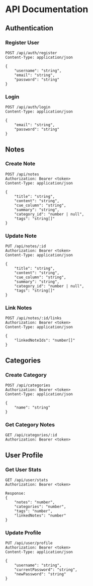 # API Documentation

## Authentication

### Register User
```http
POST /api/auth/register
Content-Type: application/json

{
    "username": "string",
    "email": "string",
    "password": "string"
}
```

### Login
```http
POST /api/auth/login
Content-Type: application/json

{
    "email": "string",
    "password": "string"
}
```

## Notes

### Create Note
```http
POST /api/notes
Authorization: Bearer <token>
Content-Type: application/json

{
    "title": "string",
    "content": "string",
    "cue_column": "string",
    "summary": "string",
    "category_id": "number | null",
    "tags": "string[]"
}
```

### Update Note
```http
PUT /api/notes/:id
Authorization: Bearer <token>
Content-Type: application/json

{
    "title": "string",
    "content": "string",
    "cue_column": "string",
    "summary": "string",
    "category_id": "number | null",
    "tags": "string[]"
}
```

### Link Notes
```http
POST /api/notes/:id/links
Authorization: Bearer <token>
Content-Type: application/json

{
    "linkedNoteIds": "number[]"
}
```

## Categories

### Create Category
```http
POST /api/categories
Authorization: Bearer <token>
Content-Type: application/json

{
    "name": "string"
}
```

### Get Category Notes
```http
GET /api/categories/:id
Authorization: Bearer <token>
```

## User Profile

### Get User Stats
```http
GET /api/user/stats
Authorization: Bearer <token>

Response:
{
    "notes": "number",
    "categories": "number",
    "tags": "number",
    "linkedNotes": "number"
}
```

### Update Profile
```http
PUT /api/user/profile
Authorization: Bearer <token>
Content-Type: application/json

{
    "username": "string",
    "currentPassword": "string",
    "newPassword": "string"
}
```